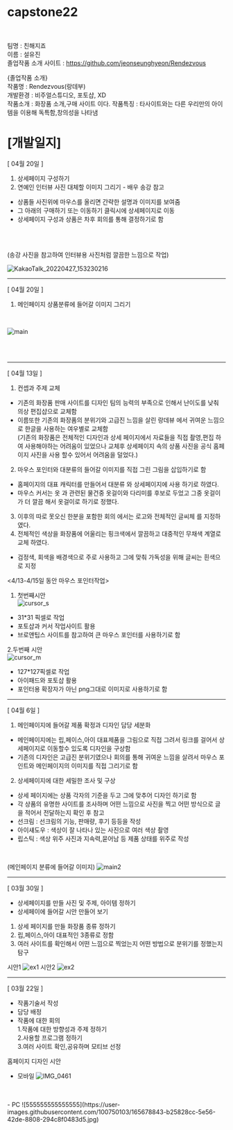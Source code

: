 # capstone22
<br>

팀명 : 친해지죠  
이름 : 설유진  
졸업작품 소개 사이트 : https://github.com/jeonseunghyeon/Rendezvous

{졸업작품 소개}  
작품명 : Rendezvous(랑데부)  
개발환경 : 비주얼스튜디오, 포토샵, XD  
작품소개 : 화장품 소개,구매 사이트 이다.
작품특징 : 타사이트와는 다른 우리만의 아이템을 이용해 독특함,창의성을 나타냄

# [개발일지]

[ 04월 20일 ]

1. 상세페이지 구성하기
2. 연예인 인터뷰 사진 대체할 이미지 그리기 - 배우 송강 참고

- 상품들 사진위에 마우스를 올리면 간략한 설명과 이미지를 보여줌
- 그 아래의 구매하기 또는 이동하기 클릭시에 상세페이지로 이동
- 상세페이지 구성과 상품은 차후 회의를 통해 결정하기로 함
<br>
<br>

(송강 사진을 참고하여 인터뷰용 사진처럼 깔끔한 느낌으로 작업)

![KakaoTalk_20220427_153230216](https://user-images.githubusercontent.com/100750103/165679029-a1619d7b-8e2b-47bd-adf2-e540652135a9.png)

---

[ 04월 20일 ]

1. 메인페이지 상품분류에 들어갈 이미지 그리기

<br />

![main](https://user-images.githubusercontent.com/100750103/165677591-0b78689a-23d3-44e0-abcc-e530f95dbdc0.png)

<br>
<br>

---

[ 04월 13일 ]

1. 컨셉과 주제 교체
 - 기존의 화장품 판매 사이트를 디자인 팀의 능력의 부족으로 인해서 난이도를 낮춰 의상 편집샵으로 교체함
 - 이름또한 기존의 화장품의 분위기와 고급진 느낌을 살린 랑데뷰 에서 귀여운 느낌으로 한글을 사용하는 여우별로 교체함   
(기존의 화장품은 전체적인 디자인과 상세 페이지에서 자료들을 직접 촬영,편집 하여 사용해야하는 어려움이 있었으나 교체후 상세페이지 속의 상품 사진을 공식 홈페이지 사진을 사용 할수 있어서 어려움을 덜었다.) 
 2. 마우스 포인터와 대분류의 들어갈 이미지를 직접 그린 그림을 삽입하기로 함 
 - 홈페이지의 대표 캐릭터를 만들어서 대분류 와 상세페이지에 사용 하기로 하였다.
 - 마우스 커서는 옷 과 관련된 물건중 옷걸이와 다리미를 후보로 두었고 그중 옷걸이가 더 깔끔 해서 옷걸이로 하기로 정했다.
 3. 이후의 따로 못오신 한분을 포함한 회의 에서는 로고와 전체적인 글씨체 를 지정하였다.
 4. 전체적인 색상을 화장품에 어울리는 핑크색에서 깔끔하고 대중적인 무채색 계열로 교체 하였다.
 - 검정색, 회색을 배경색으로 주로 사용하고 그에 맞춰 가독성을 위해 글씨는 흰색으로 지정  

  <4/13-4/15일 동안 마우스 포인터작업>  
  1. 첫번째시안  
  ![cursor_s](https://user-images.githubusercontent.com/100750103/163660837-867ba8f0-a053-419f-b72e-d65328f8b501.png)  
  - 31*31 픽셀로 작업
  - 포토샵과 커서 작업사이트 활용
  - 브로앤팁스 사이트를 참고하여 큰 마우스 포인터를 사용하기로 함  

  2.두번째 시안  
  ![cursor_m](https://user-images.githubusercontent.com/100750103/163660922-0fd8ac14-a4dd-4c80-bafc-d6f637a2c47a.png)  
  - 127*127픽셀로 작업
  - 아이패드와 포토샵 활용
  - 포인터용 확장자가 아닌 png그대로 이미지로 사용하기로 함 



---
[ 04월 6일 ]

1. 메인페이지에 들어갈 제품 확정과 디자인 담당 세분화
- 메인페이지에는 립,페이스,아이 대표제품을 그림으로 직접 그려서 링크를 걸어서 상세페이지로 이동할수 있도록 디자인을 구상함
- 기존의 디자인은 고급진 분위기였으나 회의를 통해 귀여운 느낌을 살려서 마우스 포인트와 메인페이지의 이미지를 직접 그리기로 함

2. 상세페이지에 대한 세밀한 조사 및 구상
 - 상세 페이지에는 상품 각자의 기준을 두고 그에 맞추어 디자인 하기로 함
 - 각 상품의 유명한 사이트를 조사하며 어떤 느낌으로 사진을 찍고 어떤 방식으로 글을 적어서 전달하는지 확인 후 참고
 - 선크림 : 선크림의 기능, 판매량, 후기 등등을 작성  
 - 아이섀도우 : 색상이 잘 나타나 있는 사진으로 여러 색상 촬영
 - 립스틱 : 색상 위주 사진과 지속력,묻어남 등 제품 상태를 위주로 작성

<br />

 (메인페이지 분류에 들어갈 이미지)
 ![main2](https://user-images.githubusercontent.com/100750103/165677723-a3cb6ed6-44ad-41b8-863a-d45ebbcdd919.png)

---

[ 03월 30일 ]

- 상세페이지를 만들 사진 및 주제, 아이템 정하기
- 상세페이에 들어갈 시안 만들어 보기
 1. 상세 페이지를 만들 화장품 종류 정하기
 2. 립,페이스,아이 대표적인 3종류로 정함
 3. 여러 사이트를 확인해서 어떤 느낌으로 찍었는지 어떤 방법으로 분위기를 정했는지 탐구  


시안1
![ex1](https://user-images.githubusercontent.com/100750103/161366513-ec648e2e-abc9-4a52-92af-147e23dd8a88.jpg)
시안2
![ex2](https://user-images.githubusercontent.com/100750103/161366527-d66d35d7-6630-42c7-b53a-777f77a58655.jpg)

---
  
[ 03월 22일 ]

- 작품기술서 작성  
- 담당 배정  
- 작품에 대한 회의  
 1.작품에 대한 방향성과 주제 정하기  
 2.사용할 프로그램 정하기  
 3.여러 사이트 확인,공유하며 모티브 선정

홈페이지 디자인 시안
- 모바일
 ![IMG_0461](https://user-images.githubusercontent.com/100750103/165678630-81fa39c0-3897-4398-adc2-dcf8c6de8283.JPG)
 <br>
 <br>
- PC
 ![555555555555555](https://user-images.githubusercontent.com/100750103/165678843-b25828cc-5e56-42de-8808-294c8f0483d5.jpg)



 